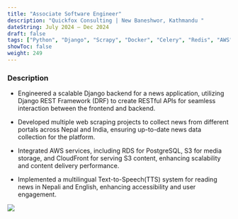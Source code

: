 ```yaml
---
title: "Associate Software Engineer"
description: "Quickfox Consulting | New Baneshwor, Kathmandu " 
dateString: July 2024 – Dec 2024
draft: false
tags: ["Python", "Django", "Scrapy", "Docker", "Celery", "Redis", "AWS", "Edge-tts"]
showToc: false
weight: 249
--- 
```


### Description

- Engineered a scalable Django backend for a news application, utilizing Django REST Framework (DRF) to create RESTful APIs for seamless interaction between the frontend and backend.

- Developed multiple web scraping projects to collect news from different portals across Nepal and India, ensuring up-to-date news data collection for the platform.

- Integrated AWS services, including RDS for PostgreSQL, S3 for media storage, and CloudFront for serving S3 content,
enhancing scalability and content delivery performance.

- Implemented a multilingual Text-to-Speech(TTS) system for reading news in Nepali and English, enhancing accessibility and user engagement.

![](/experience/associate/qs.png#center)